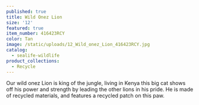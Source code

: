```yaml
---
published: true
title: Wild Onez Lion
size: '12'
featured: true
item_number: 416423RCY
color: Tan
image: /static/uploads/12_Wild_onez_Lion_416423RCY.jpg
catalog:
  - sealife-wildlife
product_collections:
  - Recycle
---
```

Our wild onez Lion is king of the jungle, living in Kenya this big cat shows off his power and strength by leading the other lions in his pride. He is made of recycled materials, and features a recycled patch on this paw.
